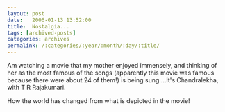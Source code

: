 ```yaml
---
layout: post
date:	2006-01-13 13:52:00
title:  Nostalgia...
tags: [archived-posts]
categories: archives
permalink: /:categories/:year/:month/:day/:title/
---
```

Am watching a movie that my mother enjoyed immensely, and thinking of her as the most famous of the songs (apparently this movie was famous because there were about 24 of them!) is being sung....It's Chandralekha, with T R Rajakumari.

How the world has changed from what is depicted in the movie!

